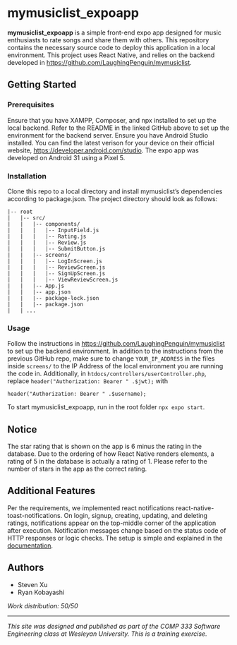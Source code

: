 # mymusiclist_expoapp

**mymusiclist_expoapp** is a simple front-end expo app designed for music enthusiasts to rate songs and share them with others. This repository contains the necessary source code to deploy this application in a local environment. This project uses React Native, and relies on the backend developed in https://github.com/LaughingPenguin/mymusiclist.

## Getting Started

### Prerequisites

Ensure that you have XAMPP, Composer, and npx installed to set up the local backend. Refer to the README in the linked GitHub above to set up the environment for the backend server. Ensure you have Android Studio installed. You can find the latest verison for your device on their official website, https://developer.android.com/studio. The expo app was developed on Android 31 using a Pixel 5.

### Installation

Clone this repo to a local directory and install mymusiclist’s dependencies according to package.json. The project directory should look as follows:

```
|-- root
|   |-- src/
|   |   |-- components/
|   |   |   |-- InputField.js
|   |   |   |-- Rating.js
|   |   |   |-- Review.js
|   |   |   |-- SubmitButton.js
|   |   |-- screens/
|   |   |   |-- LogInScreen.js
|   |   |   |-- ReviewScreen.js
|   |   |   |-- SignUpScreen.js
|   |   |   |-- ViewReviewScreen.js
|   |   |-- App.js
|   |   |-- app.json
|   |   |-- package-lock.json
|   |   |-- package.json
|   | ...
```

### Usage

Follow the instructions in https://github.com/LaughingPenguin/mymusiclist to set up the backend environment. In addition to the instructions from the previous GitHub repo, make sure to change `YOUR_IP_ADDRESS` in the files inside `screens/` to the IP Address of the local environment you are running the code in. Additionally, in `htdocs/controllers/userController.php`, replace `header("Authorization: Bearer " .$jwt);` with

```
header("Authorization: Bearer " .$username);
```

To start mymusiclist_expoapp, run in the root folder `npx expo start`.

## Notice

The star rating that is shown on the app is 6 minus the rating in the database. Due to the ordering of how React Native renders elements, a rating of 5 in the database is actually a rating of 1. Please refer to the number of stars in the app as the correct rating.

## Additional Features

Per the requirements, we implemented react notifications react-native-toast-notifications. On login, signup, creating, updating, and deleting ratings, notifications appear on the top-middle corner of the application after execution. Notification messages change based on the status code of HTTP responses or logic checks.  The setup is simple and explained in the [documentation](https://www.npmjs.com/package/react-native-toast-notifications).

## Authors
* Steven Xu
* Ryan Kobayashi

*Work distribution: 50/50*

---

*This site was designed and published as part of the COMP 333 Software Engineering class at Wesleyan University. This is a training exercise.*
